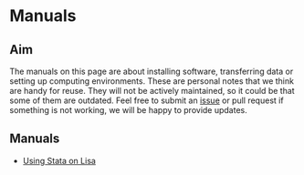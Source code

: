 # Manuals

## Aim
The manuals on this page are about installing software, transferring data or setting up computing environments. These are personal notes that we think are handy for reuse. They will not be actively maintained, so it could be that some of them are outdated. Feel free to submit an [issue](https://github.com/UtrechtUniversity/rse-team/issues) or pull request if something is not working, we will be happy to provide updates.

## Manuals
- [Using Stata on Lisa](manuals/stata-on-lisa.md)
